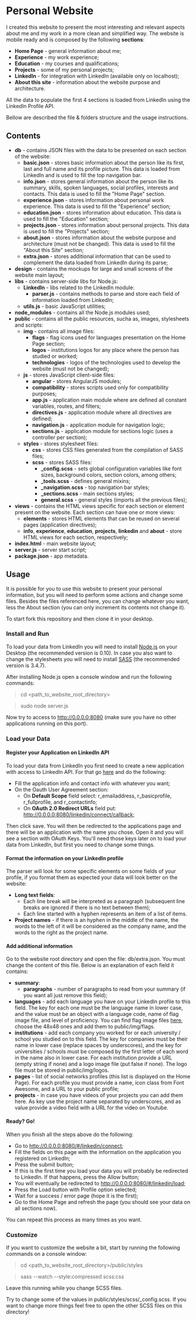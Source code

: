 # Personal Website

I created this website to present the most interesting and relevant aspects about me and my work in a more clean and simplified way. The website is mobile ready and is composed by the following **sections**:

- **Home Page** - general information about me;
- **Experience** - my work experience;
- **Education** - my courses and qualifications;
- **Projects** - some of my personal projects;
- **LinkedIn** - for integration with LinkedIn (available only on localhost);
- **About this site** - information about the website purpose and architecture.

All the data to populate the first 4 sections is loaded from LinkedIn using the LinkedIn Profile API.

Bellow are described the file & folders structure and the usage instructions.


## Contents

- **db** - contains JSON files with the data to be presented on each section of the website:
  - **basic.json** - stores basic information about the person like its first, last and full name and its profile picture. This data is loaded from LinkedIn and is used to fill the top navigation bar.
  - **info.json** - stores general information about the person like its summary, skills, spoken languages, social profiles, interests and contacts. This data is used to fill the "Home Page" section.
  - **experience.json** - stores information about personal work experience. This data is used to fill the "Experience" section;
  - **education.json** - stores information about education. This data is used to fill the "Education" section;
  - **projects.json** - stores information about personal projects. This data is used to fill the "Projects" section;
  - **about.json** - stores information about the website purpose and architecture (must not be changed). This data is used to fill the "About this Site" section;
  - **extra.json** - stores additional information that can be used to complement the data loaded from LinkedIn during its parse;
- **design** - contains the mockups for large and small screens of the website main layout;
- **libs** - contains server-side libs for Node.js:
  - **LinkedIn** - libs related to the LinkedIn module:
    - **parser.js** - contains methods to parse and store each field of information loaded from LinkedIn;
  - **utils.js** - basic JavaScript utilities;
- **node_modules** - contains all the Node.js modules used;
- **public** - contains all the public resources, sucha as, images, stylesheets and scripts:
  - **img** - contains all image files:
    - **flags** - flag icons used for languages presentation on the Home Page section;
    - **logos** - institutions logos for any place where the person has studied or worked;
    - **technologies** - logos of the technologies used to develop the website (must not be changed);
  - **js** - stores JavaScript client-side files:
    - **angular** - stores AngularJS modules;
    - **compatibility** - stores scripts used only for compatibility purposes;
    - **app.js** - application main module where are defined all constant variables, routes, and filters;
    - **directives.js** - application module where all directives are defined;
    - **navigation.js** - application module for navigation logic;
    - **sections.js** - application module for sections logic (uses a controller per section);
  - **styles** - stores stylesheet files:
    - **css** - stores CSS files generated from the compilation of SASS files;
    - **scss** - stores SASS files:
      - **_config.scss** - sets global configuration variables like font sizes, background colors, section colors, among others;
      - **_tools.scss** - defines general mixins;
      - **_navigation.scss** - top navigation bar styles;
      - **_sections.scss** - main sections styles;
      - **general.scss** - general styles (imports all the previous files);
- **views** - contains the HTML views specific for each section or element present on the website. Each section can have one or more views:
  - **elements** - stores HTML elements that can be reused on several pages (application directives);
  - **info**, **experience**, **education**, **projects**, **linkedin** and **about** - store HTML views for each section, respectively;
- **index.html** - main website layout;
- **server.js** - server start script;
- **package.json** - app metadata.


## Usage

It is possible for you to use this website to present your personal information, but you will need to perform some actions and change some files. Besides the files referenced here, you can change whatever you want, less the About section (you can only increment its contents not change it).

To start fork this repository and then clone it in your desktop.


### Install and Run
To load your data from LinkedIn you will need to install [Node.js](http://nodejs.org/) on your Desktop (the recommended version is 0.10).
In case you also want to change the stylesheets you will need to install [SASS](http://sass-lang.com/) (the recommended version is 3.4.7).

After installing Node.js open a console window and run the following commands:

> cd \<path_to_website_root_directory\>

> sudo node server.js

Now try to access to http://0.0.0.0:8080 (make sure you have no other applications running on this port). 


### Load your Data

#### Register your Application on LinkedIn API

To load your data from LinkedIn you first need to create a new application with access to LinkedIn API. For that go [here](https://www.linkedin.com/secure/developer?newapp=) and do the following:

- Fill the application info and contact info with whatever you want;
- On the Oauth User Agreement section:
  - On **Default Scope** field select: r_emailaddress, r_basicprofile, r_fullprofile, and r_contactinfo;
  - On **OAuth 2.0 Redirect URLs** field put: http://0.0.0.0:8080/linkedin/connect/callback;

Then click save. You will then be redirected to the applications page and there will be an application with the name you chose. Open it and you will see a section with OAuth Keys. You'll need those keys later on to load your data from LinkedIn, but first you need to change some things.


#### Format the information on your LinkedIn profile

The parser will look for some specific elements on some fields of your profile, if you format them as expected your data will look better on the website:
- **Long text fields**:
  - Each line break will be interpreted as a paragraph (subsequent line breaks are ignored if there is no text between them);
  - Each line started with a hyphen represents an item of a list of items.
- **Project names** - if there is an hyphen in the middle of the name, the words to the left of it will be considered as the company name, and the words to the right as the project name.

#### Add additional information

Go to the website root directory and open the file: db/extra.json. You must change the content of this file. Below is an explanation of each field it contains:

- **summary**:
  - **paragraphs** - number of paragraphs to read from your summary (if you want all just remove this field);
- **languages** - add each language you have on your LinkedIn profile to this field. The key for each one must be the language name in lower case, and the value must be an object with a language code, name of flag image file, and level of proficiency. You can find flag image files [here](https://www.gosquared.com/resources/flag-icons/), choose the 48x48 ones and add them to public/img/flags.
- **institutions** - add each company you worked for or each university / school you studied on to this field. The key for companies must be their name in lower case (replace spaces by underscores), and the key for universities / schools must be composed by the first letter of each word in the name also in lower case. For each institution provide a URL (empty string if none) and a logo image file (put false if none). The logo file must be stored in public/img/logos.
- **pages** - list of social networks profiles (this list is displayed on the Home Page). For each profile you must provide a name, icon class from Font Awesome, and a URL to your public profile;
- **projects** - in case you have videos of your projects you can add them here. As key use the project name separated by underscores, and as value provide a video field with a URL for the video on Youtube.

#### Ready? Go!

When you finish all the steps above do the following:
- Go to http://0.0.0.0:8080/#/linkedin/connect;
- Fill the fields on this page with the information on the application you registered on LinkedIn;
- Press the submit button;
- If this is the first time you load your data you will probably be redirected to LinkedIn. If that happens, press the Allow button;
- You will eventually be redirected to http://0.0.0.0:8080/#/linkedin/load;
- Press the Load button with Profile option selected;
- Wait for a success / error page (hope it is the first);
- Go to the Home Page and refresh the page (you should see your data on all sections now).

You can repeat this process as many times as you want.


### Customize

If you want to customize the website a bit, start by running the following commands on a console window:

> cd \<path_to_website_root_directory\>/public/styles

> sass --watch --style:compressed scss:css

Leave this running while you change SCSS files.

Try to change some of the values in public/styles/scss/_config.scss. If you want to change more things feel free to open the other SCSS files on this directory!
